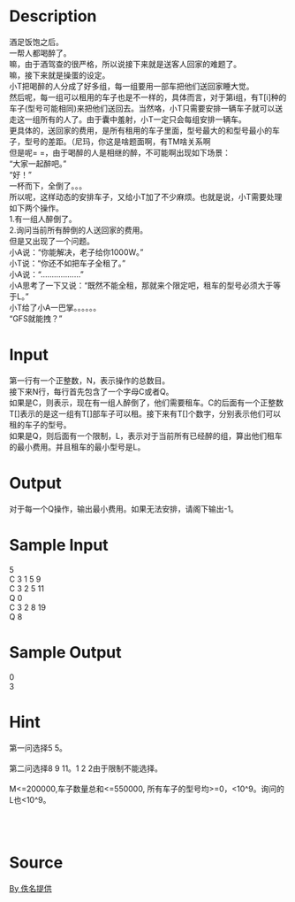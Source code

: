 
# Description

<div class="content"><div>酒足饭饱之后。</div>
<div>一帮人都喝醉了。</div>
<div>嘛，由于酒驾查的很严格，所以说接下来就是送客人回家的难题了。</div>
<div>嘛，接下来就是操蛋的设定。</div>
<div>小T把喝醉的人分成了好多组，每一组要用一部车把他们送回家睡大觉。</div>
<div>然后呢，每一组可以租用的车子也是不一样的，具体而言，对于第i组，有T[i]种的车子(型号可能相同)来把他们送回去。当然咯，小T只需要安排一辆车子就可以送走这一组所有的人了。由于囊中羞射，小T一定只会每组安排一辆车。</div>
<div>更具体的，送回家的费用，是所有租用的车子里面，型号最大的和型号最小的车子，型号的差距。（尼玛，你这是啥题面啊，有TM啥关系啊</div>
<div>但是呢= =，由于喝醉的人是相继的醉，不可能啊出现如下场景：</div>
<div>“大家一起醉吧。”</div>
<div>“好！”</div>
<div>一杯而下，全倒了。。。</div>
<div>所以呢，这样动态的安排车子，又给小T加了不少麻烦。也就是说，小T需要处理如下两个操作。</div>
<div>1.有一组人醉倒了。</div>
<div>2.询问当前所有醉倒的人送回家的费用。</div>
<div>但是又出现了一个问题。</div>
<div>小A说：“你能解决，老子给你1000W。”</div>
<div>小T说：“你还不如把车子全租了。”</div>
<div>小A说：“………………”</div>
<div>小A思考了一下又说：“既然不能全租，那就来个限定吧，租车的型号必须大于等于L。”</div>
<div>小T给了小A一巴掌。。。。。。</div>
<div>“GFS就能拽？”</div>
<div></div></div>

# Input

<div class="content"><div>
<div>第一行有一个正整数，N，表示操作的总数目。</div>
<div>接下来N行，每行首先包含了一个字母C或者Q。</div>
<div>如果是C，则表示，现在有一组人醉倒了，他们需要租车。C的后面有一个正整数T[]表示的是这一组有T[]部车子可以租。接下来有T[]个数字，分别表示他们可以租的车子的型号。</div>
<div>如果是Q，则后面有一个限制，L，表示对于当前所有已经醉的组，算出他们租车的最小费用。并且租车的最小型号是L。</div>
<div></div>
</div>
<div></div>
<div></div>
<p></p></div>

# Output

<div class="content"><div>对于每一个Q操作，输出最小费用。如果无法安排，请阁下输出-1。</div>
<div></div>
<div></div>
<div></div>
<p></p></div>

# Sample Input

<div class="content"><span class="sampledata">5<br/>
C 3 1 5 9<br/>
C 3 2 5 11<br/>
Q 0<br/>
C 3 2 8 19<br/>
Q 8</span></div>

# Sample Output

<div class="content"><span class="sampledata">0<br/>
3</span></div>

# Hint

<div class="content"><p></p><div>第一问选择5 5。</div><br/>
<div>第二问选择8 9 11。1 2 2由于限制不能选择。</div><br/>
<div>M&lt;=200000,车子数量总和&lt;=550000, 所有车子的型号均&gt;=0，&lt;10^9。询问的L也&lt;10^9。</div><br/>
<p></p><br/>
<p></p><p></p></div>

# Source

<div class="content"><p><a href="problemset.php?search=By 佚名提供">By 佚名提供</a></p></div>

